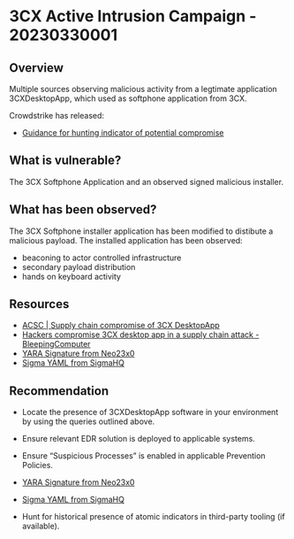 # 3CX Active Intrusion Campaign - 20230330001

## Overview

Multiple sources observing malicious activity from a legtimate application 3CXDesktopApp, which used as softphone application from 3CX.

Crowdstrike has released:

- [Guidance for hunting indicator of potential compromise](https://www.reddit.com/r/crowdstrike/comments/125r3uu/20230329_situational_awareness_crowdstrike/)

## What is vulnerable?

The 3CX Softphone Application and an observed signed malicious installer.

## What has been observed?

The 3CX Softphone installer application has been modified to distibute a malicious payload. The installed application has been observed:

- beaconing to actor controlled infrastructure
- secondary payload distribution
- hands on keyboard activity

## Resources

- [ACSC | Supply chain compromise of 3CX DesktopApp](https://www.cyber.gov.au/acsc/view-all-content/alerts/supply-chain-compromise-3cx-desktopapp)
- [Hackers compromise 3CX desktop app in a supply chain attack - BleepingComputer](https://www.bleepingcomputer.com/news/security/hackers-compromise-3cx-desktop-app-in-a-supply-chain-attack/)
- [YARA Signature from Neo23x0](https://github.com/Neo23x0/signature-base/blob/master/yara/gen_mal_3cx_compromise_mar23.yar)
- [Sigma YAML from SigmaHQ](https://github.com/SigmaHQ/sigma/blob/master/rules/web/proxy_generic/proxy_malware_3cx_compromise.yml)

## Recommendation

- Locate the presence of 3CXDesktopApp software in your environment by using the queries outlined above.

- Ensure relevant EDR solution is deployed to applicable systems.

- Ensure “Suspicious Processes” is enabled in applicable Prevention Policies.

- [YARA Signature from Neo23x0](https://github.com/Neo23x0/signature-base/blob/master/yara/gen_mal_3cx_compromise_mar23.yar)

- [Sigma YAML from SigmaHQ](https://github.com/SigmaHQ/sigma/blob/master/rules/web/proxy_generic/proxy_malware_3cx_compromise.yml)

- Hunt for historical presence of atomic indicators in third-party tooling (if available).
